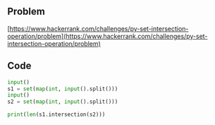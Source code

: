 ## Problem

[https://www.hackerrank.com/challenges/py-set-intersection-operation/problem](https://www.hackerrank.com/challenges/py-set-intersection-operation/problem)

## Code

```py
input()
s1 = set(map(int, input().split()))
input()
s2 = set(map(int, input().split()))

print(len(s1.intersection(s2)))
```